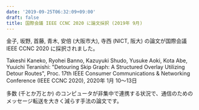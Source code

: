 ```yaml
---
date: '2019-09-25T06:32:09+09:00'
draft: false
title: 国際会議 IEEE CCNC 2020 に論文採択 (2019年 9月)
---
```


金子, 坂野, 首藤, 青木, 安倍 (大阪市大), 寺西 (NICT, 阪大) の論文が国際会議 IEEE CCNC 2020 に採択されました。

Takeshi Kaneko, Ryohei Banno, Kazuyuki Shudo, Yusuke Aoki, Kota Abe, Yuuichi Teranishi: "Detouring Skip Graph: A Structured Overlay Utilizing Detour Routes", Proc. 17th IEEE Consumer Communications & Networking Conference (IEEE CCNC 2020), 2020年 1月 10〜13日

多数 (千とか万とか) のコンピュータが非集中で連携する状況で、通信のためのメッセージ転送を大きく減らす手法の論文です。